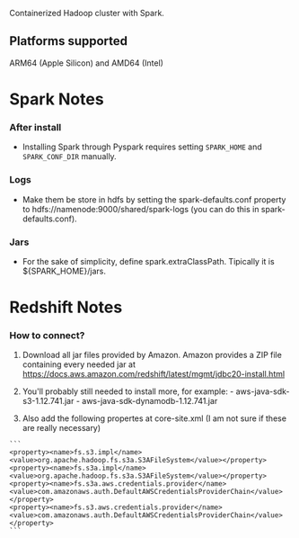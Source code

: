 Containerized Hadoop cluster with Spark.

## Platforms supported
ARM64 (Apple Silicon) and AMD64 (Intel)


# Spark Notes

### After install

  * Installing Spark through Pyspark requires setting ``SPARK_HOME`` 
  and ``SPARK_CONF_DIR`` manually.
  

### Logs

  * Make them be store in hdfs by setting the spark-defaults.conf property to 
  hdfs://namenode:9000/shared/spark-logs 
  (you can do this in spark-defaults.conf).


### Jars

  * For the sake of simplicity, define spark.extraClassPath. 
  Tipically it is ${SPARK_HOME}/jars.


# Redshift Notes

### How to connect?


  1.  Download all jar files provided by Amazon. 
      Amazon provides a ZIP file containing every needed jar at 
      https://docs.aws.amazon.com/redshift/latest/mgmt/jdbc20-install.html
  
  2. You'll probably still needed to install more, for example:
    - aws-java-sdk-s3-1.12.741.jar
    - aws-java-sdk-dynamodb-1.12.741.jar

  3.  Also add the following propertes at core-site.xml (I am not sure if these are really necessary)

    ```
    <property><name>fs.s3.impl</name><value>org.apache.hadoop.fs.s3a.S3AFileSystem</value></property>
    <property><name>fs.s3a.impl</name><value>org.apache.hadoop.fs.s3a.S3AFileSystem</value></property>
    <property><name>fs.s3a.aws.credentials.provider</name><value>com.amazonaws.auth.DefaultAWSCredentialsProviderChain</value></property>
    <property><name>fs.s3.aws.credentials.provider</name><value>com.amazonaws.auth.DefaultAWSCredentialsProviderChain</value></property>
    ```

